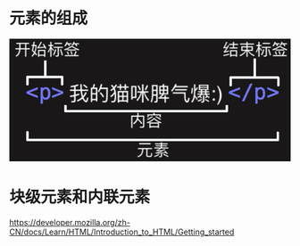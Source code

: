 # 元素的组成

<img src="./image/element.png" atl="盗图">
 
# 块级元素和内联元素
https://developer.mozilla.org/zh-CN/docs/Learn/HTML/Introduction_to_HTML/Getting_started